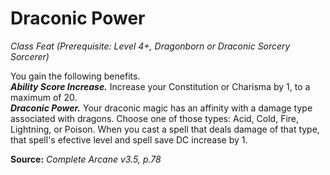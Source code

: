 # Draconic Power
*Class Feat (Prerequisite: Level 4+, Dragonborn or Draconic Sorcery Sorcerer)*

You gain the following benefits.  
***Ability Score Increase.*** Increase your Constitution or Charisma by 1, to a maximum of 20.  
***Draconic Power.*** Your draconic magic has an affinity with a damage type associated with dragons. Choose one of those types: Acid, Cold, Fire, Lightning, or Poison. When you cast a spell that deals damage of that type, that spell's efective level and spell save DC increase by 1.



**Source:** *Complete Arcane v3.5, p.78*